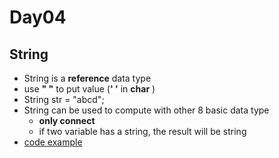 Day04
===

String
----

* String is a **reference** data type
* use **" "** to put value (**' '** in **char** )
* String str = "abcd";
* String can be used to compute with other 8 basic data type
  * **only connect**
  * if two variable has a string, the result will be string
* [code example](../Codes/StringTest.java)